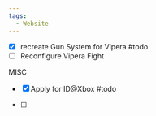 ```yaml
---
tags:
  - Website
---
```

- [x] recreate Gun System for Vipera #todo
- [ ] Reconfigure Vipera Fight

MISC
 - [x] Apply for ID@Xbox #todo 

 - [ ] 